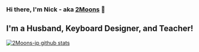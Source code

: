 ### Hi there, I'm Nick - aka [2Moons][website] 👋

## I'm a Husband, Keyboard Designer, and Teacher!

[![2Moons-jp github stats](https://github-readme-stats.vercel.app/api?username=2Moons-JP)](https://github.com/anuraghazra/github-readme-stats)

[website]: https://basekeys.com